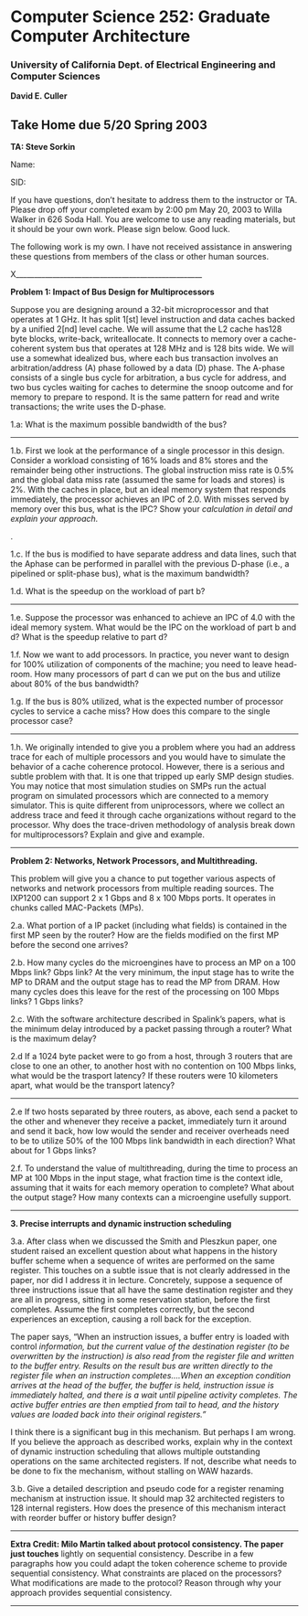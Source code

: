 # Computer Science 252: Graduate Computer Architecture

### University of California Dept. of Electrical Engineering and Computer Sciences
**David E. Culler**
## Take Home  due 5/20 Spring 2003
**TA: Steve Sorkin**

Name:

SID:

If you have questions, don’t hesitate to address them to the instructor or TA. Please drop
off your completed exam by 2:00 pm May 20, 2003 to Willa Walker in 626 Soda Hall.
You are welcome to use any reading materials, but it should be your own work. Please
sign below. Good luck.

The following work is my own. I have not received assistance in answering these
questions from members of the class or other human sources.

X___________________________________________________

**Problem 1: Impact of Bus Design for Multiprocessors**

Suppose you are designing around a 32-bit microprocessor and that operates at 1
GHz. It has split 1[st] level instruction and data caches backed by a unified 2[nd] level
cache. We will assume that the L2 cache has128 byte blocks, write-back, writeallocate. It connects to memory over a cache-coherent system bus that operates at
128 MHz and is 128 bits wide. We will use a somewhat idealized bus, where each
bus transaction involves an arbitration/address (A) phase followed by a data (D)
phase. The A-phase consists of a single bus cycle for arbitration, a bus cycle for
address, and two bus cycles waiting for caches to determine the snoop outcome and
for memory to prepare to respond. It is the same pattern for read and write
transactions; the write uses the D-phase.

1.a: What is the maximum possible bandwidth of the bus?


-----

1.b. First we look at the performance of a single processor in this design. Consider a
workload consisting of 16% loads and 8% stores and the remainder being other
instructions. The global instruction miss rate is 0.5% and the global data miss rate
(assumed the same for loads and stores) is 2%. With the caches in place, but an ideal
memory system that responds immediately, the processor achieves an IPC of 2.0.
With misses served by memory over this bus, what is the IPC? Show your
_calculation in detail and explain your approach._

.

1.c. If the bus is modified to have separate address and data lines, such that the Aphase can be performed in parallel with the previous D-phase (i.e., a pipelined or
split-phase bus), what is the maximum bandwidth?

1.d. What is the speedup on the workload of part b?


-----

1.e. Suppose the processor was enhanced to achieve an IPC of 4.0 with the ideal
memory system. What would be the IPC on the workload of part b and d? What is
the speedup relative to part d?

1.f. Now we want to add processors. In practice, you never want to design for 100%
utilization of components of the machine; you need to leave head-room. How many
processors of part d can we put on the bus and utilize about 80% of the bus
bandwidth?

1.g. If the bus is 80% utilized, what is the expected number of processor cycles to
service a cache miss? How does this compare to the single processor case?


-----

1.h. We originally intended to give you a problem where you had an address trace for
each of multiple processors and you would have to simulate the behavior of a cache
coherence protocol. However, there is a serious and subtle problem with that. It is
one that tripped up early SMP design studies. You may notice that most simulation
studies on SMPs run the actual program on simulated processors which are connected
to a memory simulator. This is quite different from uniprocessors, where we collect
an address trace and feed it through cache organizations without regard to the
processor. Why does the trace-driven methodology of analysis break down for
multiprocessors? Explain and give and example.


-----

**Problem 2: Networks, Network Processors, and Multithreading.**

This problem will give you a chance to put together various aspects of networks and
network processors from multiple reading sources. The IXP1200 can support 2 x 1 Gbps
and 8 x 100 Mbps ports. It operates in chunks called MAC-Packets (MPs).

2.a. What portion of a IP packet (including what fields) is contained in the first MP seen
by the router? How are the fields modified on the first MP before the second one arrives?

2.b. How many cycles do the microengines have to process an MP on a 100 Mbps link?
Gbps link? At the very minimum, the input stage has to write the MP to DRAM and the
output stage has to read the MP from DRAM. How many cycles does this leave for the
rest of the processing on 100 Mbps links? 1 Gbps links?

2.c. With the software architecture described in Spalink’s papers, what is the minimum
delay introduced by a packet passing through a router? What is the maximum delay?

2.d If a 1024 byte packet were to go from a host, through 3 routers that are close to one
an other, to another host with no contention on 100 Mbps links, what would be the
trasport latency? If these routers were 10 kilometers apart, what would be the transport
latency?


-----

2.e If two hosts separated by three routers, as above, each send a packet to the other and
whenever they receive a packet, immediately turn it around and send it back, how low
would the sender and receiver overheads need to be to utilize 50% of the 100 Mbps link
bandwidth in each direction? What about for 1 Gbps links?

2.f. To understand the value of multithreading, during the time to process an MP at 100
Mbps in the input stage, what fraction time is the context idle, assuming that it waits for
each memory operation to complete? What about the output stage? How many contexts
can a microengine usefully support.


-----

**3. Precise interrupts and dynamic instruction scheduling**

3.a. After class when we discussed the Smith and Pleszkun paper, one student raised an
excellent question about what happens in the history buffer scheme when a sequence of
writes are performed on the same register. This touches on a subtle issue that is not
clearly addressed in the paper, nor did I address it in lecture. Concretely, suppose a
sequence of three instructions issue that all have the same destination register and they
are all in progress, sitting in some reservation station, before the first completes. Assume
the first completes correctly, but the second experiences an exception, causing a roll back
for the exception.

The paper says, “When an instruction issues, a buffer entry is loaded with control
_information, but the current value of the destination register (to be overwritten by the_
_instruction) is also read from the register file and written to the buffer entry. Results on_
_the result bus are written directly to the register file when an instruction_
_completes….When an exception condition arrives at the head of the buffer, the buffer is_
_held, instruction issue is immediately halted, and there is a wait until pipeline activity_
_completes. The active buffer entries are then emptied from tail to head, and the history_
_values are loaded back into their original registers.”_

I think there is a significant bug in this mechanism. But perhaps I am wrong. If you
believe the approach as described works, explain why in the context of dynamic
instruction scheduling that allows multiple outstanding operations on the same
architected registers.  If not, describe what needs to be done to fix the mechanism,
without stalling on WAW hazards.

3.b. Give a detailed description and pseudo code for a register renaming mechanism at
instruction issue. It should map 32 architected registers to 128 internal registers. How
does the presence of this mechanism interact with reorder buffer or history buffer design?


-----

**Extra Credit: Milo Martin talked about protocol consistency. The paper just touches**
lightly on sequential consistency. Describe in a few paragraphs how you could adapt the
token coherence scheme to provide sequential consistency. What constraints are placed
on the processors? What modifications are made to the protocol? Reason through why
your approach provides sequential consistency.


-----

